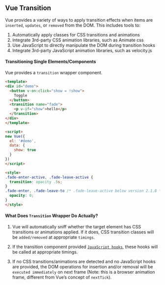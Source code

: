 ## Vue Transition

Vue provides a variety of ways to apply transition effects when items are `inserted`, `updates`, or `removed` from the DOM. This includes tools to:

1. Automatically apply classes for CSS transitions and animations
2. Integrate 3rd-party CSS animation libraries, such as Animate css
3. Use JavaScript to directly manipulate the DOM during transition hooks
4. Integrate 3rd-party JavaScript animation libraries, such as velocity.js

#### Transitioning Single Elements/Components

Vue provides a `transition` wrapper component.

```html
<template>
<div id="demo">
  <button v-on:click="show = !show">
    Toggle
  </button>
  <transition name="fade">
    <p v-if="show">hello</p>
  </transition>
</div>
</template>

<script>
new Vue({
  el: '#demo',
  data: {
    show: true
  }
})
</script>

<style>
.fade-enter-active, .fade-leave-active {
  transition: opacity .5s;
}
.fade-enter, .fade-leave-to /* .fade-leave-active below version 2.1.8 */ {
  opacity: 0;
}
</style>
```

#### What Does `Transition` Wrapper Do Actually?

1. Vue will automatically sniff whether the target element has CSS transitions or animations applied. If it does, CSS transition classes will be `added/removed` at appropriate `timings`.

2. If the transition component provided [`JavaScript hooks`](https://vuejs.org/v2/guide/transitions.html#JavaScript-Hooks), these hooks will be called at appropriate timings.

3. If no CSS transitions/animations are detected and no JavaScript hooks are provided, the DOM operations for insertion and/or removal will be `executed immediately` on next frame (Note: this is a browser animation frame, different from Vue’s concept of `nextTick`).

